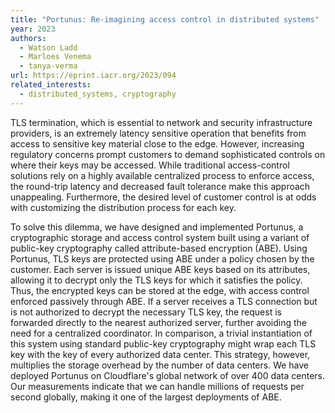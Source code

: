 ```yaml
---
title: "Portunus: Re-imagining access control in distributed systems"
year: 2023
authors:
  - Watson Ladd
  - Marloes Venema
  - tanya-verma
url: https://eprint.iacr.org/2023/094
related_interests:
  - distributed_systems, cryptography
---
```

TLS termination, which is essential to network and security infrastructure providers, is an extremely latency sensitive operation that benefits from access to sensitive key material close to the edge. However, increasing regulatory concerns prompt customers to demand sophisticated controls on where their keys may be accessed. While traditional access-control solutions rely on a highly available centralized process to enforce access, the round-trip latency and
decreased fault tolerance make this approach unappealing. Furthermore, the desired level of customer control is at odds with customizing the distribution process for each key.

To solve this dilemma, we have designed and implemented Portunus, a cryptographic storage and access control system built using a variant of public-key cryptography called attribute-based encryption (ABE). Using Portunus, TLS keys are protected using ABE under a policy chosen by the customer. Each server is issued unique ABE keys based on its attributes, allowing it to decrypt only the TLS keys for which it satisfies the policy. Thus, the encrypted keys can be stored at the edge, with access control enforced passively through ABE. If a server receives a TLS connection but is not authorized to decrypt the necessary TLS key, the request is forwarded directly to the nearest authorized server, further avoiding the need for a centralized coordinator. In comparison, a trivial instantiation of this system using standard public-key cryptography might wrap each TLS key with the key of every authorized data center. This strategy, however, multiplies the storage overhead by the number of data centers. We have deployed Portunus on Cloudflare's global network of over 400 data centers. Our measurements indicate that we can handle millions of requests per second globally, making it one of the largest deployments of ABE.
